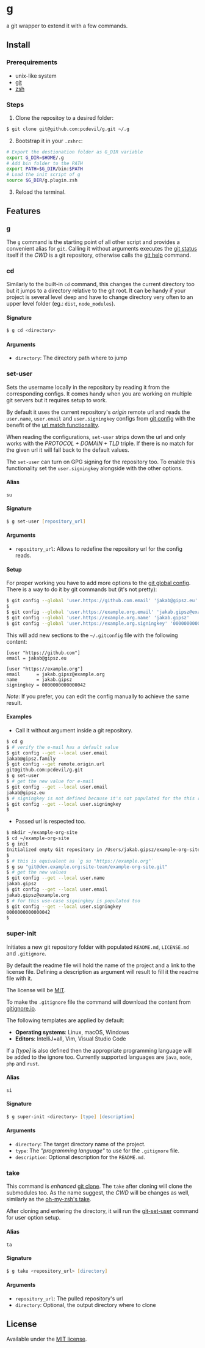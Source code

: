 # g
a git wrapper to extend it with a few commands.

## Install

### Prerequirements
- unix-like system
- [git]
- [zsh]

### Steps

1. Clone the repositoy to a desired folder:
```zsh
$ git clone git@github.com:pcdevil/g.git ~/.g
```

2. Bootstrap it in your `.zshrc`:
```zsh
# Export the destionation folder as G_DIR variable
export G_DIR=$HOME/.g
# Add bin folder to the PATH
export PATH=$G_DIR/bin:$PATH
# Load the init script of g
source $G_DIR/g.plugin.zsh
```

3. Reload the terminal.

## Features

### g
The `g` command is the starting point of all other script and provides a
convenient alias for `git`.
Calling it without arguments executes the [git status] itself if the _CWD_ is a
git repository, otherwise calls the [git help] command.

### cd
Similarly to the built-in `cd` command, this changes the current directory too
but it jumps to a directory relative to the git root. It can be handy if your
project is several level deep and have to change directory very often to an
upper level folder (eg.: `dist`, `node_modules`).

#### Signature
```zsh
$ g cd <directory>
```

#### Arguments
- `directory`: The directory path where to jump

### set-user
Sets the username locally in the repository by reading it from the corresponding
configs.
It comes handy when you are working on multiple git servers but it requires
setup to work.

By default it uses the current repository's _origin_ remote url and reads the
`user.name`, `user.email` and `user.signingkey` configs from [git config] with
the benefit of the [url match functionality].

When reading the configurations, `set-user` strips down the url and only works
with the _PROTOCOL + DOMAIN + TLD_ triple. If there is no match for the given
url it will fall back to the default values.

The `set-user` can turn on GPG signing for the repository too. To enable this
functionality set the `user.signingkey` alongside with the other options.

#### Alias
`su`

#### Signature
```zsh
$ g set-user [repository_url]
```

#### Arguments
- `repository_url`: Allows to redefine the repository url for the config reads.

#### Setup
For proper working you have to add more options to the [git global config].
There is a way to do it by git commands but (it's not pretty):
```zsh
$ git config --global 'user.https://github.com.email' 'jakab@gipsz.eu'
$
$ git config --global 'user.https://example.org.email' 'jakab.gipsz@example.org'
$ git config --global 'user.https://example.org.name' 'jakab.gipsz'
$ git config --global 'user.https://example.org.signingkey' '0000000000000042'
```

This will add new sections to the `~/.gitconfig` file with the following
content:
```gitconfig
[user "https://github.com"]
email = jakab@gipsz.eu

[user "https://example.org"]
email      = jakab.gipsz@example.org
name       = jakab.gipsz
signingkey = 0000000000000042
```

_Note_: If you prefer, you can edit the config manually to achieve the same
result.

#### Examples
- Call it without argument inside a git repository.
```zsh
$ cd g
$ # verify the e-mail has a default value
$ git config --get --local user.email
jakab@gipsz.family
$ git config --get remote.origin.url
git@github.com:pcdevil/g.git
$ g set-user
$ # get the new value for e-mail
$ git config --get --local user.email
jakab@gipsz.eu
$ # signingkey is not defined because it's not populated for the this repository
$ git config --get --local user.signingkey
$
```

- Passed url is respected too.
```zsh
$ mkdir ~/example-org-site
$ cd ~/example-org-site
$ g init
Initialized empty Git repository in /Users/jakab.gipsz/example-org-site/.git
$
$ # this is equivalent as `g su "https://example.org"`
$ g su "git@dev.example.org:site-team/example-org-site.git"
$ # get the new values
$ git config --get --local user.name
jakab.gipsz
$ git config --get --local user.email
jakab.gipsz@example.org
$ # for this use-case signingkey is populated too
$ git config --get --local user.signingkey
0000000000000042
$
```

### super-init
Initiates a new git repository folder with populated `README.md`, `LICENSE.md`
and `.gitignore`.

By default the readme file will hold the name of the project and a link to the
license file. Defining a description as argument will result to fill it the
readme file with it.

The license will be [MIT].

To make the `.gitignore` file the command will download the content from
[gitignore.io].

The following templates are applied by default:
- **Operating systems**: Linux, macOS, Windows
- **Editors**: IntelliJ+all, Vim, Visual Studio Code

If a _[type]_ is also defined then the appropriate programming language will be
added to the ignore too. Currently supported languages are `java`, `node`, `php`
and `rust`.

#### Alias
`si`

#### Signature
```zsh
$ g super-init <directory> [type] [description]
```

#### Arguments
- `directory`: The target directory name of the project.
- `type`: The _"programming language"_ to use for the `.gitignore` file.
- `description`: Optional description for the `README.md`.

### take
This command is _enhanced_ [git clone]. The `take` after cloning will clone the
submodules too. As the name suggest, the _CWD_ will be changes as well,
similarly as the [oh-my-zsh's take].

After cloning and entering the directory, it will run the [git-set-user] command
for user option setup.

#### Alias
`ta`

#### Signature
```zsh
$ g take <repository_url> [directory]
```

#### Arguments
- `repository_url`: The pulled repository's url
- `directory`: Optional, the output directory where to clone

## License
Available under the [MIT license](LICENSE.md).

[git]: https://git-scm.com
[git clone]: https://git-scm.com/docs/git-clone
[git config]: https://git-scm.com/docs/git-config
[git global config]: https://git-scm.com/docs/git-config#Documentation/git-config.txt---global
[git help]: https://git-scm.com/docs/git-help
[git status]: https://git-scm.com/docs/git-status
[git-set-user]: #set-user
[gitignore.io]: https://gitignore.io
[MIT]: https://opensource.org/licenses/MIT
[oh-my-zsh's take]: https://github.com/robbyrussell/oh-my-zsh/wiki/Cheatsheet
[url match functionality]: https://git-scm.com/docs/git-config#Documentation/git-config.txt---get-urlmatchnameURL
[zsh]: http://www.zsh.org/
